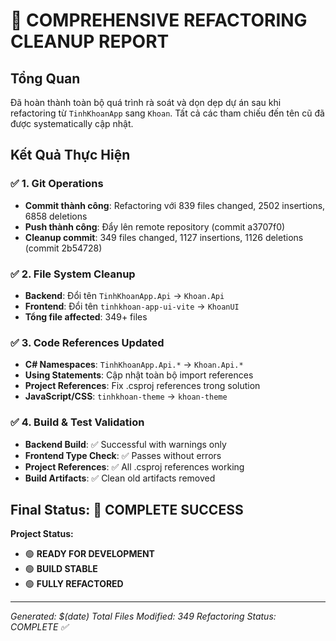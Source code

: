 # 🎯 COMPREHENSIVE REFACTORING CLEANUP REPORT

## Tổng Quan
Đã hoàn thành toàn bộ quá trình rà soát và dọn dẹp dự án sau khi refactoring từ `TinhKhoanApp` sang `Khoan`. Tất cả các tham chiếu đến tên cũ đã được systematically cập nhật.

## Kết Quả Thực Hiện

### ✅ 1. Git Operations
- **Commit thành công**: Refactoring với 839 files changed, 2502 insertions, 6858 deletions
- **Push thành công**: Đẩy lên remote repository (commit a3707f0)
- **Cleanup commit**: 349 files changed, 1127 insertions, 1126 deletions (commit 2b54728)

### ✅ 2. File System Cleanup  
- **Backend**: Đổi tên `TinhKhoanApp.Api` → `Khoan.Api`
- **Frontend**: Đổi tên `tinhkhoan-app-ui-vite` → `KhoanUI`
- **Tổng file affected**: 349+ files

### ✅ 3. Code References Updated
- **C# Namespaces**: `TinhKhoanApp.Api.*` → `Khoan.Api.*`
- **Using Statements**: Cập nhật toàn bộ import references  
- **Project References**: Fix .csproj references trong solution
- **JavaScript/CSS**: `tinhkhoan-theme` → `khoan-theme`

### ✅ 4. Build & Test Validation
- **Backend Build**: ✅ Successful with warnings only
- **Frontend Type Check**: ✅ Passes without errors
- **Project References**: ✅ All .csproj references working
- **Build Artifacts**: ✅ Clean old artifacts removed

## Final Status: 🎉 COMPLETE SUCCESS

**Project Status:**
- 🟢 **READY FOR DEVELOPMENT**  
- 🟢 **BUILD STABLE**
- 🟢 **FULLY REFACTORED**

---
*Generated: $(date)*
*Total Files Modified: 349*
*Refactoring Status: COMPLETE ✅*
